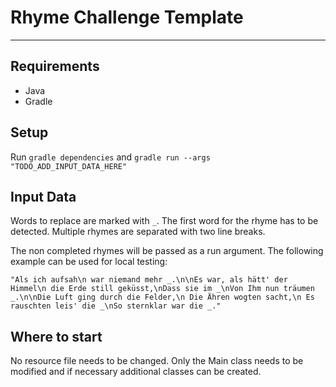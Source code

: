 
# Rhyme Challenge Template

<hr>

## Requirements

- Java
- Gradle

## Setup

Run `gradle dependencies` and `gradle run --args "TODO_ADD_INPUT_DATA_HERE"`

## Input Data

Words to replace are marked with `_`. The first word for the rhyme has to be detected.
Multiple rhymes are separated with two line breaks.

The non completed rhymes will be passed as a run argument. The following example can be used for local testing:
```
"Als ich aufsah\n war niemand mehr _.\n\nEs war, als hätt' der Himmel\n die Erde still geküsst,\nDass sie im _\nVon Ihm nun träumen _.\n\nDie Luft ging durch die Felder,\n Die Ähren wogten sacht,\n Es rauschten leis' die _\nSo sternklar war die _."
```

## Where to start

No resource file needs to be changed. Only the Main class needs to be modified and if necessary
additional classes can be created.
